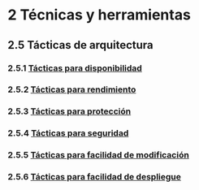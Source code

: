 # 2 Técnicas y herramientas

## 2.5 Tácticas de arquitectura

### 2.5.1 [Tácticas para disponibilidad](./2_5_1_Tacticas_disponibilidad.md)

### 2.5.2 [Tácticas para rendimiento](./2_5_2_Tacticas_rendimiento.md)

### 2.5.3 [Tácticas para protección](./2_5_3_Tacticas_proteccion.md)

### 2.5.4 [Tácticas para seguridad](./2_5_4_Tacticas_seguridad)

### 2.5.5 [Tácticas para facilidad de modificación](./2_5_5_Tacticas_facilidad_de_modificacion.md)

### 2.5.6 [Tácticas para facilidad de despliegue](./2_5_6_Tacticas_facilidad_de_despliegue.md)